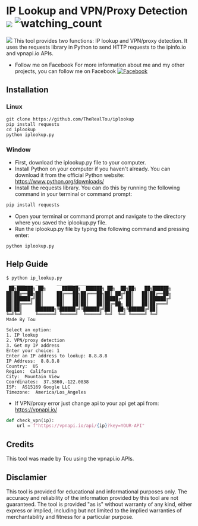 # IP Lookup and VPN/Proxy Detection  ![](https://img.shields.io/badge/python-3670A0?style=for-the-badge&logo=python&logoColor=ffdd54) <img src="https://komarev.com/ghpvc/?username=TheRealTou&color=brightgreen" alt="watching_count" />
![](https://media.discordapp.net/attachments/1028720953515057162/1028914619219181609/vector.png)
This tool provides two functions: IP lookup and VPN/proxy detection. It uses the requests library in Python to send HTTP requests to the ipinfo.io and vpnapi.io APIs.

* Follow me on Facebook
For more information about me and my other projects, you can follow me on Facebook
[![Facebook](https://img.shields.io/badge/Follow-Facebook-blue)](https://www.facebook.com/)

## Installation
### Linux
```
git clone https://github.com/TheRealTou/iplookup
pip install requests
cd iplookup
python iplookup.py
```
### Window
* First, download the iplookup.py file to your computer.
* Install Python on your computer if you haven't already. You can download it from the official Python website: https://www.python.org/downloads/
* Install the requests library. You can do this by running the following command in your terminal or command prompt:
```python
pip install requests
```
* Open your terminal or command prompt and navigate to the directory where you saved the iplookup.py file.
* Run the iplookup.py file by typing the following command and pressing enter:
```
python iplookup.py
```

## Help Guide
```
$ python ip_lookup.py
  _____    ___     __  __ ____
 ██╗██████╗ ██╗      ██████╗  ██████╗ ██╗  ██╗██╗   ██╗██████╗     
██║██╔══██╗██║     ██╔═══██╗██╔═══██╗██║ ██╔╝██║   ██║██╔══██╗    
██║██████╔╝██║     ██║   ██║██║   ██║█████╔╝ ██║   ██║██████╔╝    
██║██╔═══╝ ██║     ██║   ██║██║   ██║██╔═██╗ ██║   ██║██╔═══╝     
██║██║     ███████╗╚██████╔╝╚██████╔╝██║  ██╗╚██████╔╝██║         
╚═╝╚═╝     ╚══════╝ ╚═════╝  ╚═════╝ ╚═╝  ╚═╝ ╚═════╝ ╚═╝         
Made By Tou 

Select an option:
1. IP lookup
2. VPN/proxy detection
3. Get my IP address
Enter your choice: 1
Enter an IP address to lookup: 8.8.8.8
IP Address:  8.8.8.8
Country:  US
Region:  California
City:  Mountain View
Coordinates:  37.3860,-122.0838
ISP:  AS15169 Google LLC
Timezone:  America/Los_Angeles
```
* If VPN/proxy error just change api to your api get api from: https://vpnapi.io/
```python
def check_vpn(ip):
    url = f"https://vpnapi.io/api/{ip}?key=YOUR-API" 
```

## Credits
This tool was made by Tou using the vpnapi.io APIs.

## Disclamier
This tool is provided for educational and informational purposes only. The accuracy and reliability of the information provided by this tool are not guaranteed. The tool is provided "as is" without warranty of any kind, either express or implied, including but not limited to the implied warranties of merchantability and fitness for a particular purpose.
